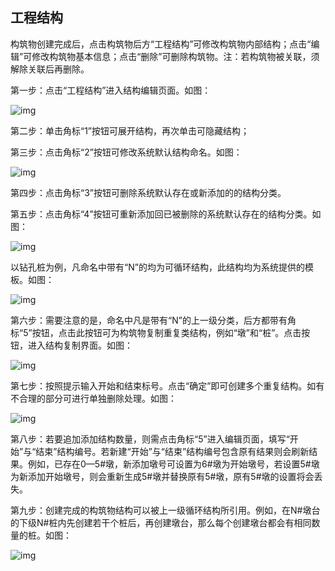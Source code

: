 ## **工程结构**

构筑物创建完成后，点击构筑物后方“工程结构”可修改构筑物内部结构；点击“编辑”可修改构筑物基本信息；点击“删除”可删除构筑物。注：若构筑物被关联，须解除关联后再删除。

 

第一步：点击“工程结构”进入结构编辑页面。如图：

![img](/markdown/markdownImg/img58.png) 

 

第二步：单击角标“1”按钮可展开结构，再次单击可隐藏结构；

 

第三步：点击角标“2”按钮可修改系统默认结构命名。如图：

![img](/markdown/markdownImg/img59.png) 

 

第四步：点击角标“3”按钮可删除系统默认存在或新添加的的结构分类。

 

第五步：点击角标“4”按钮可重新添加回已被删除的系统默认存在的结构分类。如图：

![img](/markdown/markdownImg/img60.png) 

 

以钻孔桩为例，凡命名中带有“N”的均为可循环结构，此结构均为系统提供的模板。如图：

![img](/markdown/markdownImg/img61.png) 

 

 

第六步：需要注意的是，命名中凡是带有“N”的上一级分类，后方都带有角标“5”按钮，点击此按钮可为构筑物复制重复类结构，例如“墩”和“桩”。点击按钮，进入结构复制界面。如图：

![img](/markdown/markdownImg/img62.png) 

 

 

第七步：按照提示输入开始和结束标号。点击“确定”即可创建多个重复结构。如有不合理的部分可进行单独删除处理。如图：

![img](/markdown/markdownImg/img63.png) 

 

 

第八步：若要追加添加结构数量，则需点击角标“5”进入编辑页面，填写“开始”与“结束”结构编号。若新建“开始”与“结束”结构编号包含原有结果则会刷新结果。例如，已存在0—5#墩，新添加墩号可设置为6#墩为开始墩号，若设置5#墩为新添加开始墩号，则会重新生成5#墩并替换原有5#墩，原有5#墩的设置将会丢失。

 

第九步：创建完成的构筑物结构可以被上一级循环结构所引用。例如，在N#墩台的下级N#桩内先创建若干个桩后，再创建墩台，那么每个创建墩台都会有相同数量的桩。如图：

![img](/markdown/markdownImg/img64.png) 